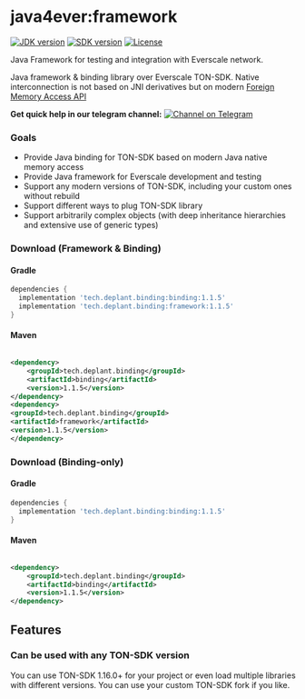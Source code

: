 # java4ever:framework

[![JDK version](https://img.shields.io/badge/Java-17+-green.svg)](https://shields.io/)
[![SDK version](https://img.shields.io/badge/TON%20SDK-v1.28.1-orange)](https://github.com/tonlabs/TON-SDK/tree/1.28.0)
[![License](https://img.shields.io/badge/License-Apache%202.0-brown.svg)](https://shields.io/)

Java Framework for testing and integration with Everscale network.

Java framework & binding library over Everscale TON-SDK. Native interconnection is not based on JNI derivatives but on
modern [Foreign Memory Access API](https://openjdk.java.net/jeps/393)

**Get quick help in our telegram
channel:** [![Channel on Telegram](https://img.shields.io/badge/chat-on%20telegram-9cf.svg)](https://t.me/ton\_sdk)

### Goals

* Provide Java binding for TON-SDK based on modern Java native memory access
* Provide Java framework for Everscale development and testing
* Support any modern versions of TON-SDK, including your custom ones without rebuild
* Support different ways to plug TON-SDK library
* Support arbitrarily complex objects (with deep inheritance hierarchies and extensive use of generic types)

### Download (Framework & Binding)

#### Gradle

```gradle
dependencies {
  implementation 'tech.deplant.binding:binding:1.1.5'
  implementation 'tech.deplant.binding:framework:1.1.5'  
}
```

#### Maven

```xml

<dependency>
    <groupId>tech.deplant.binding</groupId>
    <artifactId>binding</artifactId>
    <version>1.1.5</version>
</dependency>
<dependency>
<groupId>tech.deplant.binding</groupId>
<artifactId>framework</artifactId>
<version>1.1.5</version>
</dependency>
```

### Download (Binding-only)

#### Gradle

```gradle
dependencies {
  implementation 'tech.deplant.binding:binding:1.1.5'
}
```

#### Maven

```xml

<dependency>
    <groupId>tech.deplant.binding</groupId>
    <artifactId>binding</artifactId>
    <version>1.1.5</version>
</dependency>
```

## Features

### Can be used with any TON-SDK version

You can use TON-SDK 1.16.0+ for your project or even load multiple libraries with different versions. You can use your
custom TON-SDK fork if you like. 